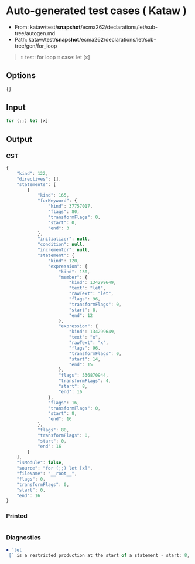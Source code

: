 # Auto-generated test cases ( Kataw )
- From: kataw/test/__snapshot__/ecma262/declarations/let/sub-tree/autogen.md
- Path: kataw/test/__snapshot__/ecma262/declarations/let/sub-tree/gen/for_loop
> :: test: for loop
> :: case: let [x]
## Options

`````js
{}
`````
## Input

`````js
for (;;) let [x]
`````
## Output

### CST

```javascript
{
    "kind": 122,
    "directives": [],
    "statements": [
        {
            "kind": 165,
            "forKeyword": {
                "kind": 37757017,
                "flags": 80,
                "transformFlags": 0,
                "start": 0,
                "end": 3
            },
            "initializer": null,
            "condition": null,
            "incrementor": null,
            "statement": {
                "kind": 120,
                "expression": {
                    "kind": 130,
                    "member": {
                        "kind": 134299649,
                        "text": "let",
                        "rawText": "let",
                        "flags": 96,
                        "transformFlags": 0,
                        "start": 8,
                        "end": 12
                    },
                    "expression": {
                        "kind": 134299649,
                        "text": "x",
                        "rawText": "x",
                        "flags": 96,
                        "transformFlags": 0,
                        "start": 14,
                        "end": 15
                    },
                    "flags": 536870944,
                    "transformFlags": 4,
                    "start": 8,
                    "end": 16
                },
                "flags": 16,
                "transformFlags": 0,
                "start": 8,
                "end": 16
            },
            "flags": 80,
            "transformFlags": 0,
            "start": 0,
            "end": 16
        }
    ],
    "isModule": false,
    "source": "for (;;) let [x]",
    "fileName": "__root__",
    "flags": 0,
    "transformFlags": 0,
    "start": 0,
    "end": 16
}
```

### Printed

```javascript

```

### Diagnostics

```javascript
✖ `let 
 [` is a restricted production at the start of a statement - start: 8, end: 12

```

